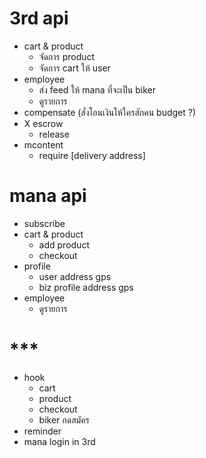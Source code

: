 # 3rd api
- cart & product
    - จัดการ product
    - จัดการ cart ให้ user
- employee
    - ส่ง feed ให้ mana ที่จะเป็น biker
    - ดูรายการ
- compensate (สั่งโอนเงินให้ใครสักคน budget ?)
- X escrow
    - release
- mcontent
    - require [delivery address]

# mana api
- subscribe
- cart & product
    - add product
    - checkout
- profile
    - user address gps
    - biz profile address gps
- employee
    - ดูรายการ

# ***
- hook
    - cart
    - product
    - checkout
    - biker กดสมัคร
- reminder
- mana login in 3rd
